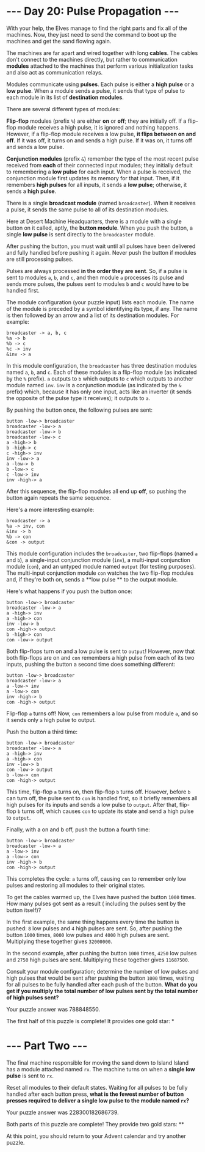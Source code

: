 # --- Day 20: Pulse Propagation ---

With your help, the Elves manage to find the right parts and fix all of the machines. Now, they just need to send the
command to boot up the machines and get the sand flowing again.

The machines are far apart and wired together with long **cables**. The cables don't connect to the machines directly,
but rather to communication **modules** attached to the machines that perform various initialization tasks and also act
as communication relays.

Modules communicate using **pulses**. Each pulse is either a **high pulse** or a **low pulse**. When a module sends a
pulse, it sends that type of pulse to each module in its list of **destination modules**.

There are several different types of modules:

**Flip-flop** modules (prefix `%`) are either **on** or **off**; they are initially off. If a flip-flop module receives
a high pulse, it is ignored and nothing happens. However, if a flip-flop module receives a low pulse, **it flips between
on and off**. If it was off, it turns on and sends a high pulse. If it was on, it turns off and sends a low pulse.

**Conjunction modules** (prefix `&`) remember the type of the most recent pulse received from **each** of their
connected input modules; they initially default to remembering a **low pulse** for each input. When a pulse is received,
the conjunction module first updates its memory for that input. Then, if it remembers **high pulses** for all inputs, it
sends a **low pulse**; otherwise, it sends a **high pulse**.

There is a single **broadcast module** (named `broadcaster`). When it receives a pulse, it sends the same pulse to all
of its destination modules.

Here at Desert Machine Headquarters, there is a module with a single button on it called, aptly, the **button module**.
When you push the button, a single **low pulse** is sent directly to the `broadcaster` module.

After pushing the button, you must wait until all pulses have been delivered and fully handled before pushing it again.
Never push the button if modules are still processing pulses.

Pulses are always processed **in the order they are sent**. So, if a pulse is sent to modules `a`, `b`, and `c`, and
then module `a` processes its pulse and sends more pulses, the pulses sent to modules `b` and `c` would have to be
handled first.

The module configuration (your puzzle input) lists each module. The name of the module is preceded by a symbol
identifying its type, if any. The name is then followed by an arrow and a list of its destination modules. For example:

```
broadcaster -> a, b, c
%a -> b
%b -> c
%c -> inv
&inv -> a
```

In this module configuration, the `broadcaster` has three destination modules named `a`, `b`, and `c`. Each of these
modules is a flip-flop module (as indicated by the `%` prefix). `a` outputs to `b` which outputs to `c` which outputs to
another module named `inv`. `inv` is a conjunction module (as indicated by the `&` prefix) which, because it has only
one input, acts like an inverter (it sends the opposite of the pulse type it receives); it outputs to `a`.

By pushing the button once, the following pulses are sent:

```
button -low-> broadcaster
broadcaster -low-> a
broadcaster -low-> b
broadcaster -low-> c
a -high-> b
b -high-> c
c -high-> inv
inv -low-> a
a -low-> b
b -low-> c
c -low-> inv
inv -high-> a
```

After this sequence, the flip-flop modules all end up **off**, so pushing the button again repeats the same sequence.

Here's a more interesting example:

```
broadcaster -> a
%a -> inv, con
&inv -> b
%b -> con
&con -> output
```

This module configuration includes the `broadcaster`, two flip-flops (named `a` and `b`), a single-input conjunction
module (`inv`), a multi-input conjunction module (`con`), and an untyped module named `output` (for testing purposes).
The multi-input conjunction module `con` watches the two flip-flop modules and, if they're both on, sends a **low pulse
** to the output module.

Here's what happens if you push the button once:

```
button -low-> broadcaster
broadcaster -low-> a
a -high-> inv
a -high-> con
inv -low-> b
con -high-> output
b -high-> con
con -low-> output
```

Both flip-flops turn on and a low pulse is sent to `output`! However, now that both flip-flops are on and `con`
remembers a high pulse from each of its two inputs, pushing the button a second time does something different:

```
button -low-> broadcaster
broadcaster -low-> a
a -low-> inv
a -low-> con
inv -high-> b
con -high-> output
```

Flip-flop `a` turns off! Now, `con` remembers a low pulse from module `a`, and so it sends only `a` high pulse to
output.

Push the button a third time:

```
button -low-> broadcaster
broadcaster -low-> a
a -high-> inv
a -high-> con
inv -low-> b
con -low-> output
b -low-> con
con -high-> output
```

This time, flip-flop `a` turns on, then flip-flop `b` turns off. However, before `b` can turn off, the pulse sent
to `con` is handled first, so it briefly remembers all high pulses for its inputs and sends a low pulse to `output`.
After that, flip-flop `b` turns off, which causes `con` to update its state and send a high pulse to `output`.

Finally, with a on and b off, push the button a fourth time:

```
button -low-> broadcaster
broadcaster -low-> a
a -low-> inv
a -low-> con
inv -high-> b
con -high-> output
```

This completes the cycle: `a` turns off, causing `con` to remember only low pulses and restoring all modules to their
original states.

To get the cables warmed up, the Elves have pushed the button `1000` times. How many pulses got sent as a result (
including the pulses sent by the button itself)?

In the first example, the same thing happens every time the button is pushed: `8` low pulses and `4` high pulses are
sent. So, after pushing the button `1000` times, `8000` low pulses and `4000` high pulses are sent. Multiplying these
together gives `32000000`.

In the second example, after pushing the button `1000` times, `4250` low pulses and `2750` high pulses are sent.
Multiplying these together gives `11687500`.

Consult your module configuration; determine the number of low pulses and high pulses that would be sent after pushing
the button `1000` times, waiting for all pulses to be fully handled after each push of the button. **What do you get if
you multiply the total number of low pulses sent by the total number of high pulses sent?**

Your puzzle answer was 788848550.

The first half of this puzzle is complete! It provides one gold star: *

# --- Part Two ---

The final machine responsible for moving the sand down to Island Island has a module attached named `rx`. The machine
turns on when a **single low pulse** is sent to `rx`.

Reset all modules to their default states. Waiting for all pulses to be fully handled after each button press, **what is
the fewest number of button presses required to deliver a single low pulse to the module named `rx`?**

Your puzzle answer was 228300182686739.

Both parts of this puzzle are complete! They provide two gold stars: **

At this point, you should return to your Advent calendar and try another puzzle.


